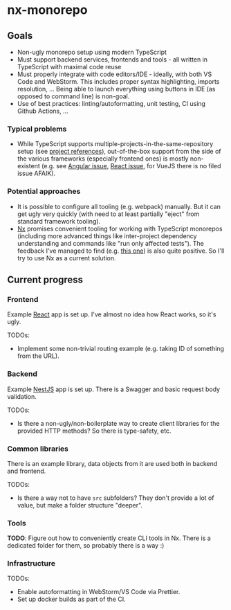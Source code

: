 # nx-monorepo

## Goals
- Non-ugly monorepo setup using modern TypeScript
- Must support backend services, 
  frontends and tools - all written in TypeScript with maximal code reuse
- Must properly integrate with code editors/IDE - ideally, with both VS Code and WebStorm. This includes
  proper syntax highlighting, imports resolution, ... Being able to launch everything using buttons in IDE
  (as opposed to command line) is non-goal.
- Use of best practices: linting/autoformatting, unit testing, CI using Github Actions, ...   
  
### Typical problems
- While TypeScript supports multiple-projects-in-the-same-repository setup
  (see [project references](https://www.typescriptlang.org/docs/handbook/project-references.html)),
  out-of-the-box support from the side of the various frameworks (especially frontend ones) is
  mostly non-existent (e.g. see 
  [Angular issue](https://github.com/angular/angular/issues/37276),
  [React issue](https://github.com/facebook/create-react-app/issues/6799),
  for VueJS there is no filed issue AFAIK).

### Potential approaches
- It is possible to configure all tooling (e.g. webpack) manually. But it can get ugly very quickly
  (with need to at least partially "eject" from standard framework tooling).
- [Nx](https://nx.dev/) promises convenient tooling for working with TypeScript monorepos (including
  more advanced things like inter-project dependency understanding and commands like "run only affected tests").
  The feedback I've managed to find (e.g. [this one](https://medium.com/ngconf/running-nx-affected-commands-in-github-actions-e126b808506c))
  is also quite positive. So I'll try to use Nx as a current solution.

## Current progress

### Frontend

Example [React](https://reactjs.org/) app is set up. I've almost no idea how React works, so it's ugly.

TODOs:
- Implement some non-trivial routing example (e.g. taking ID of something from the URL).

### Backend

Example [NestJS](https://docs.nestjs.com/) app is set up. There is a Swagger and basic request body validation.

TODOs:
- Is there a non-ugly/non-boilerplate way to create client libraries for the provided HTTP methods?
  So there is type-safety, etc.

### Common libraries

There is an example library, data objects from it are used both in backend and frontend.

TODOs:
- Is there a way not to have `src` subfolders? They don't provide a lot of value, but make a folder
  structure "deeper".

### Tools

**TODO**: Figure out how to conveniently create CLI tools in Nx.
There is a dedicated folder for them, so probably there is a way :)  

### Infrastructure
TODOs:
- Enable autoformatting in WebStorm/VS Code via Prettier.
- Set up docker builds as part of the CI.
